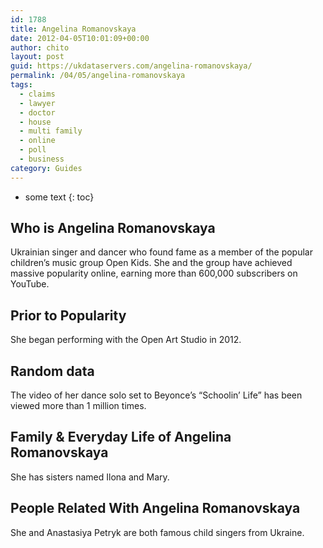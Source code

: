 ```yaml
---
id: 1788
title: Angelina Romanovskaya
date: 2012-04-05T10:01:09+00:00
author: chito
layout: post
guid: https://ukdataservers.com/angelina-romanovskaya/
permalink: /04/05/angelina-romanovskaya
tags:
  - claims
  - lawyer
  - doctor
  - house
  - multi family
  - online
  - poll
  - business
category: Guides
---
```


* some text
{: toc}


## Who is  Angelina Romanovskaya
                  
                  
                  
Ukrainian singer and dancer who found fame as a member of the popular children&#8217;s music group Open Kids. She and the group have achieved massive popularity online, earning more than 600,000 subscribers on YouTube.
                  
                
                
                
## Prior to Popularity 
                  
                  
                  
She began performing with the Open Art Studio in 2012.
                  
                
                
                
## Random data 
                  
                  
                  
The video of her dance solo set to Beyonce&#8217;s &#8220;Schoolin&#8217; Life&#8221; has been viewed more than 1 million times.
                  
                
                
                
## Family & Everyday Life of Angelina Romanovskaya
                  
                  
                  
She has sisters named Ilona and Mary.
                  
                
                
                
## People Related With  Angelina Romanovskaya
                  
                  
                  
She and Anastasiya Petryk are both famous child singers from Ukraine.
                  
                
              
            
          
          
          
    
    
  

